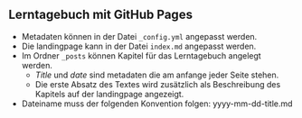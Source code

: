 ## Lerntagebuch mit GitHub Pages

- Metadaten können in der Datei `_config.yml` angepasst werden.
- Die landingpage kann in der Datei `index.md` angepasst werden.
- Im Ordner `_posts` können Kapitel für das Lerntagebuch angelegt werden.
  - *Title* und *date* sind metadaten die am anfange jeder Seite stehen.
  - Die erste Absatz des Textes wird zusätzlich als Beschreibung des Kapitels auf der landingpage angezeigt.
- Dateiname muss der folgenden Konvention folgen: yyyy-mm-dd-title.md

